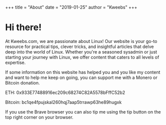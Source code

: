 +++
title = "About"
date = "2019-01-25"
author = "Kweebs"
+++

# Hi there!

At Kweebs.com, we are passionate about Linux! Our website is your go-to resource for practical tips, clever tricks, and insightful articles that delve deep into the world of Linux. Whether you're a seasoned sysadmin or just starting your journey with Linux, we offer content that caters to all levels of expertise.




If some information on this website has helped you and you like my content and want to help me keep on going, you can support me with a Monero or Bitcoin donation.

ETH:
0x933E77488916ec209c68274C82A5578bFffC52b2 

Bitcoin:
bc1qe4fpujskal260hqj7aap5trrawp63he89hugxk

If you use the Brave browser you can also tip me using the tip button on the top right corner on your browser.
